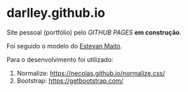 # darlley.github.io

Site pessoal (portfólio) pelo *GITHUB PAGES* **em construção**.

Foi seguido o modelo do [Estevan Maito](https://www.youtube.com/watch?v=014fy8sGPto&list=PLB7wuPF7rlckDdLVxueGuQIpI_3Nl2pCt).

Para o desenvolvimento foi utilizado:
1. Normalize: https://necolas.github.io/normalize.css/
1. Bootstrap: https://getbootstrap.com/
